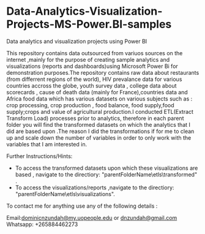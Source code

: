 # Data-Analytics-Visualization-Projects-MS-Power.BI-samples
 Data analytics and visualization projects using Power BI

This repository contains data outsourced from variuos sources on the internet ,mainly for the purpose of creating sample analytics and visualizations (reports and dashboards)using Microsoft Power Bi for demonstration purposes.The repository contains raw data about restaurants (from differrent regions of the world), HIV prevalance data for various countries accross the globe, youth survey data , college data about scorecards  , cause of death data (mainly for France),countries data  and Africa food  data which has various datasets on various subjects such as : crop processing, crop production , food balance, food supply,food supply;crops and value of agricultural production.I conducted ETL(Extract Transform Load) processes prior to analytics, therefore in each parent folder you will find the transformed datasets on which  the analytics that I did are based upon .The reason I did the transformations if for me to clean up and scale  down the number of variables in order to only work with the variables that I am interested in.

Further Instructions/Hints:
- To access the transformed datasets upon which these visualizations are based , navigate to the directiory:    "parentFolderName\etls\transformed" .
- To access the visualizations/reports ,navigate to the directiory: "parentFolderName\etls\visualizations".

To contact me for anything use any of the following details :

Email:dominicnzundah@my.uopeople.edu or dnzundah@gmail.com
Whatsapp: +265884462273
